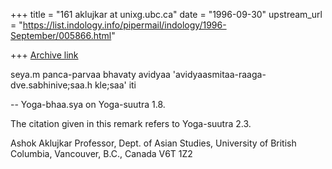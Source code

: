 +++
title = "161 aklujkar at unixg.ubc.ca"
date = "1996-09-30"
upstream_url = "https://list.indology.info/pipermail/indology/1996-September/005866.html"

+++
[Archive link](https://list.indology.info/pipermail/indology/1996-September/005866.html)

seya.m panca-parvaa bhavaty avidyaa
'avidyaasmitaa-raaga-dve.sabhinive;saa.h kle;saa' iti

 -- Yoga-bhaa.sya on Yoga-suutra 1.8.

The citation given in this remark refers to Yoga-suutra 2.3.

Ashok Aklujkar
Professor, Dept. of Asian Studies, University of British Columbia,
Vancouver, B.C., Canada V6T 1Z2






